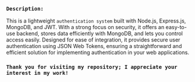 ### `Description:`

This is a lightweight `authentication system` built with Node.js, Express.js, MongoDB, and JWT. With a strong focus on security, it offers an easy-to-use backend, stores data efficiently with MongoDB, and lets you control access easily.  Designed for ease of integration, it provides secure user authentication using JSON Web Tokens, ensuring a straightforward and efficient solution for implementing authentication in your web applications.

###  `Thank you for visiting my repository; I appreciate your interest in my work!`
